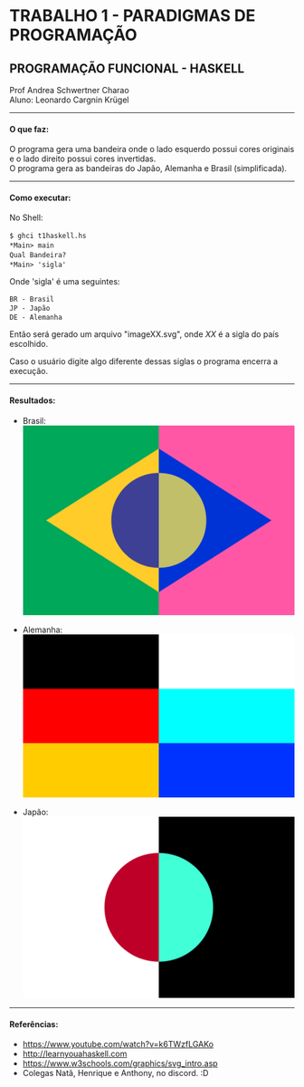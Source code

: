 # TRABALHO 1 - PARADIGMAS DE PROGRAMAÇÃO  
## PROGRAMAÇÃO FUNCIONAL - HASKELL


Prof Andrea Schwertner Charao  
Aluno: Leonardo Cargnin Krügel

---
    
#### O que faz:  
O programa gera uma bandeira onde o lado esquerdo possui cores originais e o lado direito possui cores invertidas.  
O programa gera as bandeiras do Japão, Alemanha e Brasil (simplificada).  
  
---
  
#### Como executar:  
No Shell:

`$ ghci t1haskell.hs`  
`*Main> main`    
`Qual Bandeira?`    
`*Main> 'sigla'`    

    
Onde 'sigla' é uma seguintes:

    BR - Brasil  
    JP - Japão  
    DE - Alemanha  
        
Então será gerado um arquivo "imageXX.svg", onde *XX* é a sigla do país escolhido.

Caso o usuário digite algo diferente dessas siglas o programa encerra a execução.

---

#### Resultados:
- Brasil:  
![alt text](https://raw.githubusercontent.com/elc117/2021haskellt1-kriguel/master/imageBR.svg)  

- Alemanha:  
![alt text](https://raw.githubusercontent.com/elc117/2021haskellt1-kriguel/master/imageDE.svg)  

- Japão:  
![alt text](https://raw.githubusercontent.com/elc117/2021haskellt1-kriguel/master/imageJP.svg)  

---

#### Referências:  
- https://www.youtube.com/watch?v=k6TWzfLGAKo
- http://learnyouahaskell.com
- https://www.w3schools.com/graphics/svg_intro.asp
- Colegas Natã, Henrique e Anthony, no discord. :D

